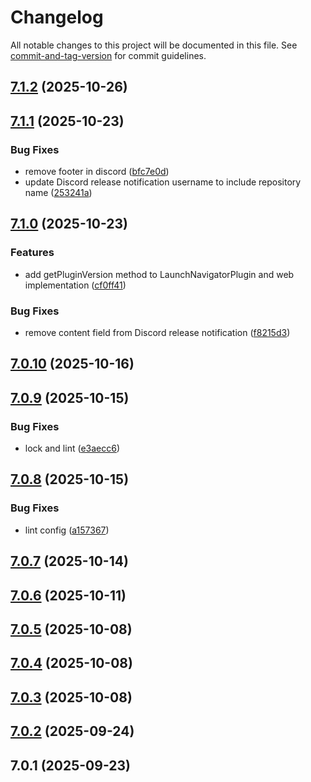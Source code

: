 # Changelog

All notable changes to this project will be documented in this file. See [commit-and-tag-version](https://github.com/absolute-version/commit-and-tag-version) for commit guidelines.

## [7.1.2](https://github.com/Cap-go/capacitor-launch-navigator/compare/7.1.1...7.1.2) (2025-10-26)

## [7.1.1](https://github.com/Cap-go/capacitor-launch-navigator/compare/7.1.0...7.1.1) (2025-10-23)


### Bug Fixes

* remove footer in discord ([bfc7e0d](https://github.com/Cap-go/capacitor-launch-navigator/commit/bfc7e0d61a3cb0c85a8a03208cbbb244ebb42963))
* update Discord release notification username to include repository name ([253241a](https://github.com/Cap-go/capacitor-launch-navigator/commit/253241a8323c520f54f429bee29277b215f655aa))

## [7.1.0](https://github.com/Cap-go/capacitor-launch-navigator/compare/7.0.10...7.1.0) (2025-10-23)


### Features

* add getPluginVersion method to LaunchNavigatorPlugin and web implementation ([cf0ff41](https://github.com/Cap-go/capacitor-launch-navigator/commit/cf0ff412705bc69774cecda705c7af45aa3ea5e6))


### Bug Fixes

* remove content field from Discord release notification ([f8215d3](https://github.com/Cap-go/capacitor-launch-navigator/commit/f8215d3e29f08a6a33fccc61fe5085dbf8e89c4f))

## [7.0.10](https://github.com/Cap-go/capacitor-launch-navigator/compare/7.0.9...7.0.10) (2025-10-16)

## [7.0.9](https://github.com/Cap-go/capacitor-launch-navigator/compare/7.0.8...7.0.9) (2025-10-15)


### Bug Fixes

* lock and lint ([e3aecc6](https://github.com/Cap-go/capacitor-launch-navigator/commit/e3aecc60e0d2557f44081101adae0c543fbd6a16))

## [7.0.8](https://github.com/Cap-go/capacitor-launch-navigator/compare/7.0.7...7.0.8) (2025-10-15)


### Bug Fixes

* lint config ([a157367](https://github.com/Cap-go/capacitor-launch-navigator/commit/a1573674517169161fed31478a9b8d14eaa8d91c))

## [7.0.7](https://github.com/Cap-go/capacitor-launch-navigator/compare/7.0.6...7.0.7) (2025-10-14)

## [7.0.6](https://github.com/Cap-go/capacitor-launch-navigator/compare/7.0.5...7.0.6) (2025-10-11)

## [7.0.5](https://github.com/Cap-go/capacitor-launch-navigator/compare/7.0.4...7.0.5) (2025-10-08)

## [7.0.4](https://github.com/Cap-go/capacitor-launch-navigator/compare/7.0.3...7.0.4) (2025-10-08)

## [7.0.3](https://github.com/Cap-go/capacitor-launch-navigator/compare/7.0.2...7.0.3) (2025-10-08)

## [7.0.2](https://github.com/Cap-go/capacitor-launch-navigator/compare/7.0.1...7.0.2) (2025-09-24)

## 7.0.1 (2025-09-23)
